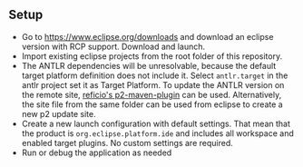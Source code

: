 ## Setup

* Go to https://www.eclipse.org/downloads and download an eclipse version with RCP support. Download and launch.
* Import existing eclipse projects from the root folder of this repository.
* The ANTLR dependencies will be unresolvable, because the default target platform definition does not include it. 
Select `antlr.target` in the antlr project set it as Target Platform. 
To update the ANTLR version on the remote site, [reficio's p2-maven-plugin](https://github.com/reficio/p2-maven-plugin) can be used.
Alternatively, the site file from the same folder can be used from eclipse to create a new p2 update site.
* Create a new launch configuration with default settings. That mean that the product is `org.eclipse.platform.ide` and 
includes all workspace and enabled target plugins. No custom settings are required.
* Run or debug the application as needed

